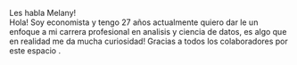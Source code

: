 Les habla Melany!       
  Hola! Soy economista y tengo 27 años actualmente quiero dar le un enfoque a mi carrera profesional   en analisis y ciencia   de datos, es algo que en realidad me da mucha curiosidad! Gracias a todos los colaboradores por este espacio  .                                                                   
